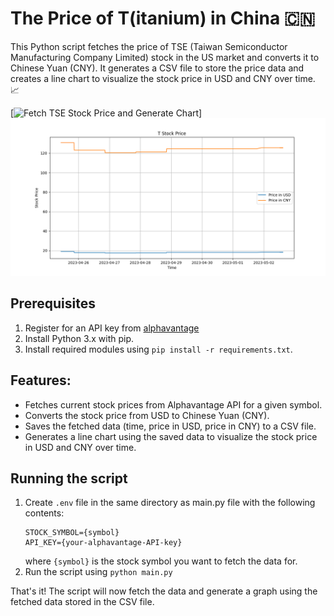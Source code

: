 # The Price of T(itanium) in China 🇨🇳 

This Python script fetches the price of TSE (Taiwan Semiconductor Manufacturing Company Limited) stock in the US market and converts it to Chinese Yuan (CNY). It generates a CSV file to store the price data and creates a line chart to visualize the stock price in USD and CNY over time. 📈  

[![Fetch TSE Stock Price and Generate Chart](https://github.com/jacobyoby/priceoftea/actions/workflows/main.yml/badge.svg?branch=master)] 
![TSE Stock Price Chart](https://github.com/jacobyoby/priceoftea/blob/master/data/stock_price_chart.png?raw=true)  

## Prerequisites
1. Register for an API key from [alphavantage](https://www.alphavantage.co/support/#api-key)
2. Install Python 3.x with pip.
3. Install required modules using `pip install -r requirements.txt`.

## Features:
- Fetches current stock prices from Alphavantage API for a given symbol.
- Converts the stock price from USD to Chinese Yuan (CNY).
- Saves the fetched data (time, price in USD, price in CNY) to a CSV file.
- Generates a line chart using the saved data to visualize the stock price in USD and CNY over time.

## Running the script

1. Create `.env` file in the same directory as main.py file with the following contents: 
	```
	STOCK_SYMBOL={symbol}
	API_KEY={your-alphavantage-API-key}
	``` 
	where `{symbol}` is the stock symbol you want to fetch the data for.
2. Run the script using `python main.py`

That's it! The script will now fetch the data and generate a graph using the fetched data stored in the CSV file.
